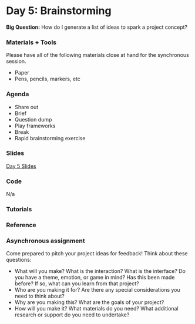 # Day 5: Brainstorming
**Big Question:** How do I generate a list of ideas to spark a project concept?

### Materials + Tools
Please have all of the following materials close at hand for the synchronous session.
- Paper
- Pens, pencils, markers, etc


### Agenda
- Share out
- Brief
- Question dump
- Play frameworks
- Break
- Rapid brainstorming exercise


### Slides
[Day 5 Slides](https://docs.google.com/presentation/d/1YoAnnpf-mx2hYeJgqRJopayoWQHbedgZ4BcpGzsPdos/edit#slide=id.g4fff4d02ae_0_327)

### Code 
N/a

### Tutorials

### Reference

### Asynchronous assignment
Come prepared to pitch your project ideas for feedback! 
Think about these questions:
- What will you make? What is the interaction? What is the interface? Do you have a theme, emotion, or game in mind? Has this been made before? If so, what can you learn from that project?
- Who are you making it for? Are there any special considerations you need to think about?
- Why are you making this? What are the goals of your project?
- How will you make it?  What materials do you need? What additional research or support do you need to undertake?




